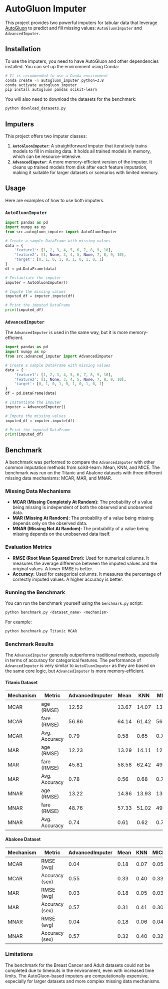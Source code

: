 # AutoGluon Imputer

This project provides two powerful imputers for tabular data that leverage [AutoGluon](https://auto.gluon.ai/stable/index.html) to predict and fill missing values: `AutoGluonImputer` and `AdvancedImputer`.

## Installation

To use the imputers, you need to have AutoGluon and other dependencies installed. You can set up the environment using Conda:

```bash
# It is recommended to use a Conda environment
conda create -n autogluon_imputer python=3.8
conda activate autogluon_imputer
pip install autogluon pandas scikit-learn
```

You will also need to download the datasets for the benchmark:
```bash
python download_datasets.py
```

## Imputers

This project offers two imputer classes:

1.  **`AutoGluonImputer`**: A straightforward imputer that iteratively trains models to fill in missing data. It holds all trained models in memory, which can be resource-intensive.
2.  **`AdvancedImputer`**: A more memory-efficient version of the imputer. It cleans up trained models from disk after each feature imputation, making it suitable for larger datasets or scenarios with limited memory.

## Usage

Here are examples of how to use both imputers.

### `AutoGluonImputer`

```python
import pandas as pd
import numpy as np
from src.autogluon_imputer import AutoGluonImputer

# Create a sample DataFrame with missing values
data = {
    'feature1': [1, 2, 3, 4, 5, 6, 7, 8, 9, 10],
    'feature2': [1, None, 3, 4, 5, None, 7, 8, 9, 10],
    'target': [0, 1, 0, 1, 0, 1, 0, 1, 0, 1]
}
df = pd.DataFrame(data)

# Instantiate the imputer
imputer = AutoGluonImputer()

# Impute the missing values
imputed_df = imputer.impute(df)

# Print the imputed DataFrame
print(imputed_df)
```

### `AdvancedImputer`

The `AdvancedImputer` is used in the same way, but it is more memory-efficient.

```python
import pandas as pd
import numpy as np
from src.advanced_imputer import AdvancedImputer

# Create a sample DataFrame with missing values
data = {
    'feature1': [1, 2, 3, 4, 5, 6, 7, 8, 9, 10],
    'feature2': [1, None, 3, 4, 5, None, 7, 8, 9, 10],
    'target': [0, 1, 0, 1, 0, 1, 0, 1, 0, 1]
}
df = pd.DataFrame(data)

# Instantiate the imputer
imputer = AdvancedImputer()

# Impute the missing values
imputed_df = imputer.impute(df)

# Print the imputed DataFrame
print(imputed_df)
```

## Benchmark

A benchmark was performed to compare the `AdvancedImputer` with other common imputation methods from scikit-learn: Mean, KNN, and MICE. The benchmark was run on the Titanic and Abalone datasets with three different missing data mechanisms: MCAR, MAR, and MNAR.

### Missing Data Mechanisms

*   **MCAR (Missing Completely At Random):** The probability of a value being missing is independent of both the observed and unobserved data.
*   **MAR (Missing At Random):** The probability of a value being missing depends only on the observed data.
*   **MNAR (Missing Not At Random):** The probability of a value being missing depends on the unobserved data itself.

### Evaluation Metrics

*   **RMSE (Root Mean Squared Error):** Used for numerical columns. It measures the average difference between the imputed values and the original values. A lower RMSE is better.
*   **Accuracy:** Used for categorical columns. It measures the percentage of correctly imputed values. A higher accuracy is better.

### Running the Benchmark

You can run the benchmark yourself using the `benchmark.py` script:

```bash
python benchmark.py <dataset_name> <mechanism>
```

For example:
```bash
python benchmark.py Titanic MCAR
```

### Benchmark Results

The `AdvancedImputer` generally outperforms traditional methods, especially in terms of accuracy for categorical features. The performance of `AdvancedImputer` is very similar to `AutoGluonImputer` as they are based on the same core logic, but `AdvancedImputer` is more memory-efficient.

#### Titanic Dataset

| Mechanism | Metric        | AdvancedImputer | Mean   | KNN    | MICE   |
|-----------|---------------|-----------------|--------|--------|--------|
| MCAR      | age (RMSE)      | 12.52           | 13.67  | 14.07  | 13.04  |
| MCAR      | fare (RMSE)     | 56.86           | 64.14  | 61.42  | 56.45  |
| MCAR      | Avg. Accuracy | 0.79            | 0.58   | 0.65   | 0.70   |
| MAR       | age (RMSE)      | 12.23           | 13.29  | 14.11  | 12.72  |
| MAR       | fare (RMSE)     | 45.81           | 58.58  | 62.42  | 49.96  |
| MAR       | Avg. Accuracy | 0.78            | 0.56   | 0.68   | 0.73   |
| MNAR      | age (RMSE)      | 13.22           | 14.86  | 13.93  | 13.98  |
| MNAR      | fare (RMSE)     | 48.76           | 57.33  | 51.02  | 49.89  |
| MNAR      | Avg. Accuracy | 0.74            | 0.61   | 0.62   | 0.76   |

#### Abalone Dataset

| Mechanism | Metric         | AdvancedImputer | Mean   | KNN    | MICE   |
|-----------|----------------|-----------------|--------|--------|--------|
| MCAR      | RMSE (avg)     | 0.04            | 0.18   | 0.07   | 0.05   |
| MCAR      | Accuracy (sex) | 0.55            | 0.33   | 0.40   | 0.33   |
| MAR       | RMSE (avg)     | 0.03            | 0.18   | 0.05   | 0.03   |
| MAR       | Accuracy (sex) | 0.57            | 0.31   | 0.41   | 0.30   |
| MNAR      | RMSE (avg)     | 0.04            | 0.18   | 0.06   | 0.04   |
| MNAR      | Accuracy (sex) | 0.57            | 0.32   | 0.40   | 0.32   |

### Limitations

The benchmark for the Breast Cancer and Adult datasets could not be completed due to timeouts in the environment, even with increased time limits. The AutoGluon-based imputers are computationally expensive, especially for larger datasets and more complex missing data mechanisms.